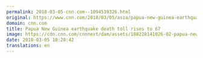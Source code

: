 ```yaml
---
permalink: 2018-03-05-cnn.com--1094539326.html
original: https://www.cnn.com/2018/03/05/asia/papua-new-guinea-earthquake-update-intl/index.html
domain: cnn.com
title: Papua New Guinea earthquake death toll rises to 67
image: https://cdn.cnn.com/cnnnext/dam/assets/180228141026-02-papua-new-guinea-earthquake-super-tease.jpg
date: 2018-03-05 18:28:42
translations: en
---
```


